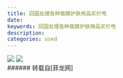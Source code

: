 ```yaml
---
title: 回国处理各种面膜护肤用品买价甩
date: 
keywords: 回国处理各种面膜护肤用品买价甩
description: 
categories: used
---
```

<td class="t_f" id="postmessage_3164741">


<img aid="1104086" data-cf-modified-b64e0df2951f21ae6a96b9a7-="" file="data/attachment/forum/201903/05/222247vw00c18wj0j6socc.jpg.thumb.jpg" id="aimg_1104086" inpost="1" onclick="" onmouseover="" src="http://www.flw.ph/data/attachment/forum/201903/05/222247vw00c18wj0j6socc.jpg" style="cursor:pointer" zoomfile="data/attachment/forum/201903/05/222247vw00c18wj0j6socc.jpg"/>



<img aid="1104087" data-cf-modified-b64e0df2951f21ae6a96b9a7-="" file="data/attachment/forum/201903/05/222309dmt2medax37egvt3.jpg.thumb.jpg" id="aimg_1104087" inpost="1" onclick="" onmouseover="" src="http://www.flw.ph/data/attachment/forum/201903/05/222309dmt2medax37egvt3.jpg" style="cursor:pointer" zoomfile="data/attachment/forum/201903/05/222309dmt2medax37egvt3.jpg"/>


<br/>
</td>
###### 转载自[菲龙网]